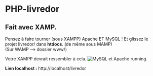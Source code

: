 # PHP-livredor

## Fait avec XAMP.

Pensez à faire tourner (sous XAMPP) Apache ET MySQL ! Et glissez le projet livredor/ dans <strong>htdocs</strong>. (de même sous MAMP)<br>
(Sur WAMP --> dossier www/)

Votre XAMPP devrait ressembler à cela.
![MySQL et Apache running.](https://cdn.discordapp.com/attachments/676022977082687540/1316668589755076608/image.png?ex=675be2ae&is=675a912e&hm=6da63b9eb8fd195aa336da70986bdae674daa6d4eb162281411ba2837f885b68&)

<strong>Lien localhost :</strong> http://localhost/livredor